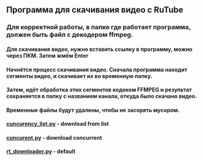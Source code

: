 ## Программа для скачивания видео с RuTube
### Для корректной работы, в папке где работает программа, должен быть файл с декодером ffmpeg.
#### Для скачивания видео, нужно вставить ссылку в программу, можно через ПКМ. Затем жмём Enter
#### Начнётся процесс скачивания видео. Сначала программа находит сегменты видео, и скачивает их во временную папку.
#### Затем, идёт обработка этих сегментов кодеком FFMPEG и результат сохраняется в папку с названием канала, откуда было скачано видео.
#### Временные файлы будут удалены, чтобы не засорять мусором.

#### [cuncurency_list.py](cuncurency_list.py) - download from list
#### [cuncurent.py](cuncurent.py) - download concurrent
#### [rt_downloader.py](rt_downloader.py) - default

